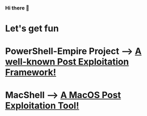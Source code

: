 ### Hi there 👋

# Let's get fun

# PowerShell-Empire Project --> [A well-known Post Exploitation Framework!](https://github.com/EmpireProject)
# MacShell --> [A MacOS Post Exploitation Tool!](https://medium.com/red-teaming-with-a-blue-team-mentaility/macshell-post-exploitation-tool-41696be9d826)


<!--
**Youcantwixme/youcantwixme** is a ✨ _special_ ✨ repository because its `README.md` (this file) appears on your GitHub profile.

Here are some ideas to get you started:

- 🔭 I’m currently working on ...
- 🌱 I’m currently learning ...
- 👯 I’m looking to collaborate on ...
- 🤔 I’m looking for help with ...
- 💬 Ask me about ...
- 📫 How to reach me: ...
- 😄 Pronouns: ...
- ⚡ Fun fact: ...
-->
